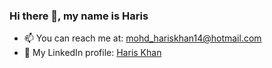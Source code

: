 ### Hi there 👋, my name is Haris


- 📫 You can reach me at: mohd_hariskhan14@hotmail.com 
- 👤 My LinkedIn profile: [Haris Khan](https://www.linkedin.com/in/hariskhan14/)

<!---
- 👋 Hi, I’m @hariskhan14
- 👀 I’m interested in ...
- 🌱 I’m currently learning ...
- 💞️ I’m looking to collaborate on ...
- 📫 How to reach me ...
hariskhan14/hariskhan14 is a ✨ special ✨ repository because its `README.md` (this file) appears on your GitHub profile.
You can click the Preview link to take a look at your changes.
--->